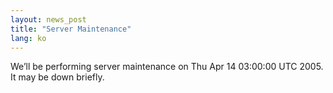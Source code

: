 ```yaml
---
layout: news_post
title: "Server Maintenance"
lang: ko
---
```


We’ll be performing server maintenance on Thu Apr 14 03:00:00 UTC 2005.
It may be down briefly.

